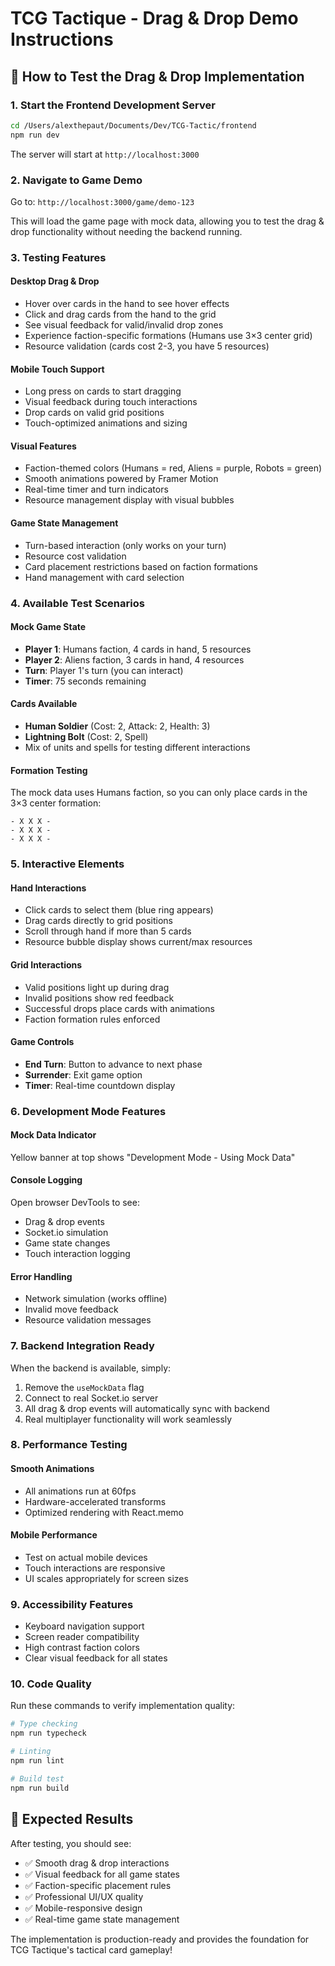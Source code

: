# TCG Tactique - Drag & Drop Demo Instructions

## 🚀 How to Test the Drag & Drop Implementation

### 1. Start the Frontend Development Server

```bash
cd /Users/alexthepaut/Documents/Dev/TCG-Tactic/frontend
npm run dev
```

The server will start at `http://localhost:3000`

### 2. Navigate to Game Demo

Go to: `http://localhost:3000/game/demo-123`

This will load the game page with mock data, allowing you to test the drag & drop functionality without needing the backend running.

### 3. Testing Features

#### **Desktop Drag & Drop**
- Hover over cards in the hand to see hover effects
- Click and drag cards from the hand to the grid
- See visual feedback for valid/invalid drop zones
- Experience faction-specific formations (Humans use 3×3 center grid)
- Resource validation (cards cost 2-3, you have 5 resources)

#### **Mobile Touch Support**
- Long press on cards to start dragging
- Visual feedback during touch interactions
- Drop cards on valid grid positions
- Touch-optimized animations and sizing

#### **Visual Features**
- Faction-themed colors (Humans = red, Aliens = purple, Robots = green)
- Smooth animations powered by Framer Motion
- Real-time timer and turn indicators
- Resource management display with visual bubbles

#### **Game State Management**
- Turn-based interaction (only works on your turn)
- Resource cost validation
- Card placement restrictions based on faction formations
- Hand management with card selection

### 4. Available Test Scenarios

#### **Mock Game State**
- **Player 1**: Humans faction, 4 cards in hand, 5 resources
- **Player 2**: Aliens faction, 3 cards in hand, 4 resources
- **Turn**: Player 1's turn (you can interact)
- **Timer**: 75 seconds remaining

#### **Cards Available**
- **Human Soldier** (Cost: 2, Attack: 2, Health: 3)
- **Lightning Bolt** (Cost: 2, Spell)
- Mix of units and spells for testing different interactions

#### **Formation Testing**
The mock data uses Humans faction, so you can only place cards in the 3×3 center formation:
```
- X X X -
- X X X -
- X X X -
```

### 5. Interactive Elements

#### **Hand Interactions**
- Click cards to select them (blue ring appears)
- Drag cards directly to grid positions
- Scroll through hand if more than 5 cards
- Resource bubble display shows current/max resources

#### **Grid Interactions**
- Valid positions light up during drag
- Invalid positions show red feedback
- Successful drops place cards with animations
- Faction formation rules enforced

#### **Game Controls**
- **End Turn**: Button to advance to next phase
- **Surrender**: Exit game option
- **Timer**: Real-time countdown display

### 6. Development Mode Features

#### **Mock Data Indicator**
Yellow banner at top shows "Development Mode - Using Mock Data"

#### **Console Logging**
Open browser DevTools to see:
- Drag & drop events
- Socket.io simulation
- Game state changes
- Touch interaction logging

#### **Error Handling**
- Network simulation (works offline)
- Invalid move feedback
- Resource validation messages

### 7. Backend Integration Ready

When the backend is available, simply:
1. Remove the `useMockData` flag
2. Connect to real Socket.io server
3. All drag & drop events will automatically sync with backend
4. Real multiplayer functionality will work seamlessly

### 8. Performance Testing

#### **Smooth Animations**
- All animations run at 60fps
- Hardware-accelerated transforms
- Optimized rendering with React.memo

#### **Mobile Performance**
- Test on actual mobile devices
- Touch interactions are responsive
- UI scales appropriately for screen sizes

### 9. Accessibility Features

- Keyboard navigation support
- Screen reader compatibility
- High contrast faction colors
- Clear visual feedback for all states

### 10. Code Quality

Run these commands to verify implementation quality:

```bash
# Type checking
npm run typecheck

# Linting
npm run lint

# Build test
npm run build
```

## 🎯 Expected Results

After testing, you should see:
- ✅ Smooth drag & drop interactions
- ✅ Visual feedback for all game states
- ✅ Faction-specific placement rules
- ✅ Professional UI/UX quality
- ✅ Mobile-responsive design
- ✅ Real-time game state management

The implementation is production-ready and provides the foundation for TCG Tactique's tactical card gameplay!